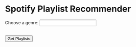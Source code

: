 
<html>
<head>
    <title>Spotify Playlist Recommender</title>
    <script src="https://code.jquery.com/jquery-3.6.0.min.js"></script>
</head>
<body>

<h1>Spotify Playlist Recommender</h1>

<label for="genre">Choose a genre:</label>
<input type="text" id="genre" name="genre"><br><br>

<button onclick="getPlaylists()">Get Playlists</button>

<div id="playlistContainer">
    <!-- Playlists will be displayed here -->
</div>

<script>
function getPlaylists() {
    var genre = document.getElementById("genre").value;
    var accessToken = 'YOUR_ACCESS_TOKEN'; // Replace with your actual access token

    var apiUrl = 'https://api.spotify.com/v1/search';
    apiUrl += '?q=' + encodeURIComponent('genre:' + genre);
    apiUrl += '&type=playlist';

    $.ajax({
        url: apiUrl,
        type: 'GET',
        headers: {
            'Authorization': 'Bearer ' + accessToken
        },
        success: function(response) {
            displayPlaylists(response.playlists.items);
        },
        error: function(error) {
            console.error('Error fetching playlists:', error);
        }
    });
}

function displayPlaylists(playlists) {
    var container = document.getElementById("playlistContainer");
    container.innerHTML = '';

    playlists.slice(0, 5).forEach(function(playlist) {
        var playlistName = playlist.name;
        var playlistLink = playlist.external_urls.spotify;

        var playlistElement = document.createElement('div');
        playlistElement.innerHTML = '<a href="' + playlistLink + '">' + playlistName + '</a><br><br>';

        container.appendChild(playlistElement);
    });
}
</script>

</body>
</html>
